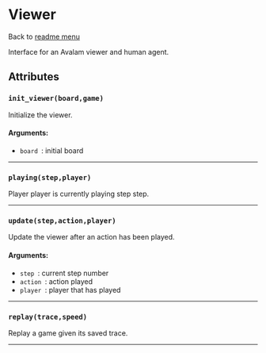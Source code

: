 # Viewer
Back to [readme menu](../README.md)

Interface for an Avalam viewer and human agent.
## Attributes
### ```init_viewer(board,game)```
Initialize the viewer.
 #### Arguments:
* ```board ```: initial board
 

----

### ```playing(step,player)```
Player player is currently playing step step.

----

### ```update(step,action,player)```
Update the viewer after an action has been played.
 #### Arguments:
* ```step ```: current step number
* ```action ```: action played
* ```player ```: player that has played
 

----

### ```replay(trace,speed)```
Replay a game given its saved trace.

----

